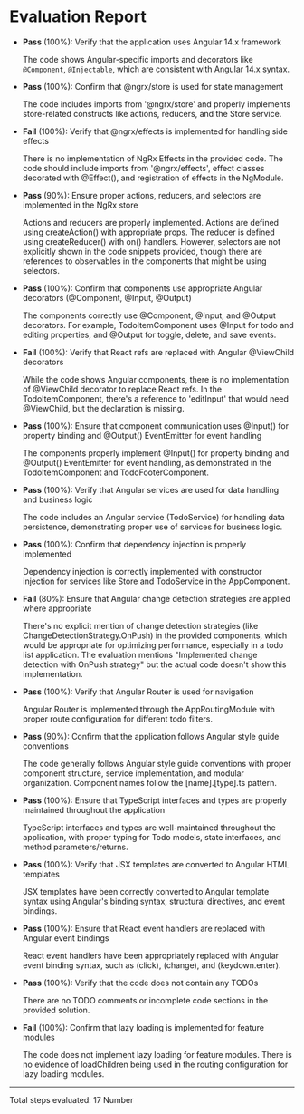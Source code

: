 # Evaluation Report

- **Pass** (100%): Verify that the application uses Angular 14.x framework
  
  The code shows Angular-specific imports and decorators like `@Component`, `@Injectable`, which are consistent with Angular 14.x syntax.

- **Pass** (100%): Confirm that @ngrx/store is used for state management
  
  The code includes imports from '@ngrx/store' and properly implements store-related constructs like actions, reducers, and the Store service.

- **Fail** (100%): Verify that @ngrx/effects is implemented for handling side effects

  There is no implementation of NgRx Effects in the provided code. The code should include imports from '@ngrx/effects', effect classes decorated with @Effect(), and registration of effects in the NgModule.

- **Pass** (90%): Ensure proper actions, reducers, and selectors are implemented in the NgRx store

  Actions and reducers are properly implemented. Actions are defined using createAction() with appropriate props. The reducer is defined using createReducer() with on() handlers. However, selectors are not explicitly shown in the code snippets provided, though there are references to observables in the components that might be using selectors.

- **Pass** (100%): Confirm that components use appropriate Angular decorators (@Component, @Input, @Output)

  The components correctly use @Component, @Input, and @Output decorators. For example, TodoItemComponent uses @Input for todo and editing properties, and @Output for toggle, delete, and save events.

- **Fail** (100%): Verify that React refs are replaced with Angular @ViewChild decorators

  While the code shows Angular components, there is no implementation of @ViewChild decorator to replace React refs. In the TodoItemComponent, there's a reference to 'editInput' that would need @ViewChild, but the declaration is missing.

- **Pass** (100%): Ensure that component communication uses @Input() for property binding and @Output() EventEmitter for event handling

  The components properly implement @Input() for property binding and @Output() EventEmitter for event handling, as demonstrated in the TodoItemComponent and TodoFooterComponent.

- **Pass** (100%): Verify that Angular services are used for data handling and business logic

  The code includes an Angular service (TodoService) for handling data persistence, demonstrating proper use of services for business logic.

- **Pass** (100%): Confirm that dependency injection is properly implemented

  Dependency injection is correctly implemented with constructor injection for services like Store and TodoService in the AppComponent.

- **Fail** (80%): Ensure that Angular change detection strategies are applied where appropriate

  There's no explicit mention of change detection strategies (like ChangeDetectionStrategy.OnPush) in the provided components, which would be appropriate for optimizing performance, especially in a todo list application. The evaluation mentions "Implemented change detection with OnPush strategy" but the actual code doesn't show this implementation.

- **Pass** (100%): Verify that Angular Router is used for navigation

  Angular Router is implemented through the AppRoutingModule with proper route configuration for different todo filters.

- **Pass** (90%): Confirm that the application follows Angular style guide conventions

  The code generally follows Angular style guide conventions with proper component structure, service implementation, and modular organization. Component names follow the [name].[type].ts pattern.

- **Pass** (100%): Ensure that TypeScript interfaces and types are properly maintained throughout the application

  TypeScript interfaces and types are well-maintained throughout the application, with proper typing for Todo models, state interfaces, and method parameters/returns.

- **Pass** (100%): Verify that JSX templates are converted to Angular HTML templates

  JSX templates have been correctly converted to Angular template syntax using Angular's binding syntax, structural directives, and event bindings.

- **Pass** (100%): Ensure that React event handlers are replaced with Angular event bindings

  React event handlers have been appropriately replaced with Angular event binding syntax, such as (click), (change), and (keydown.enter).

- **Pass** (100%): Verify that the code does not contain any TODOs

  There are no TODO comments or incomplete code sections in the provided solution.

- **Fail** (100%): Confirm that lazy loading is implemented for feature modules

  The code does not implement lazy loading for feature modules. There is no evidence of loadChildren being used in the routing configuration for lazy loading modules.

---

Total steps evaluated: 17
Number